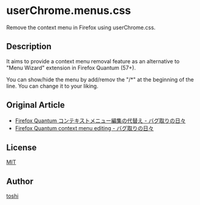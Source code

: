userChrome.menus.css
====================

Remove the context menu in Firefox using userChrome.css.



## Description
It aims to provide a context menu removal feature as an alternative to "Menu Wizard" extension in Firefox Quantum (57+).

You can show/hide the menu by add/remov the "/*" at the beginning of the line. You can change it to your liking.



## Original Article
+ [Firefox Quantum コンテキストメニュー編集の代替え - バグ取りの日々](https://www.bugbugnow.net/2017/12/firefox-quantum-57.html)
+ [Firefox Quantum context menu editing - バグ取りの日々](https://www.bugbugnow.net/2018/04/firefox-quantum-context-menu-editing.html)



## License
[MIT](https://github.com/k08045kk/userChrome.menus.css/blob/master/LICENSE)



## Author
[toshi](https://github.com/k08045kk)


